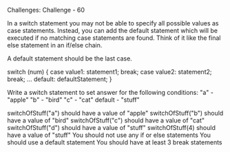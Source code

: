 Challenges: Challenge - 60

In a switch statement you may not be able to specify all possible values as case statements. Instead, you can add the default statement which will be executed if no matching case statements are found. Think of it like the final else statement in an if/else chain.

A default statement should be the last case.

switch (num) {
  case value1:
    statement1;
    break;
  case value2:
    statement2;
    break;
...
  default:
    defaultStatement;
}

Write a switch statement to set answer for the following conditions:
"a" - "apple"
"b" - "bird"
"c" - "cat"
default - "stuff"

switchOfStuff("a") should have a value of "apple"
switchOfStuff("b") should have a value of "bird"
switchOfStuff("c") should have a value of "cat"
switchOfStuff("d") should have a value of "stuff"
switchOfStuff(4) should have a value of "stuff"
You should not use any if or else statements
You should use a default statement
You should have at least 3 break statements